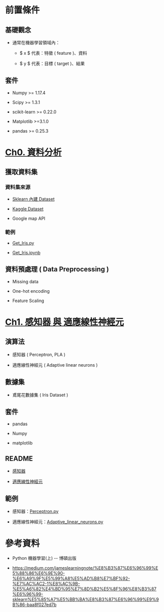 # 前置條件

## 基礎觀念

* 通常在機器學習領域內：
   
    * $ x $ 代表：特徵 ( feature )、資料
    
    * $ y $ 代表：目標 ( target )、結果

## 套件

* Numpy >= 1.17.4

* Scipy >= 1.3.1

* scikit-learn >= 0.22.0

* Matplotlib >=3.1.0

* pandas >= 0.25.3

# [Ch0. 資料分析](./Ch0/README.md)

## 獲取資料集
### 資料集來源
* [Sklearn 內建 Dataset](https://scikit-learn.org/stable/datasets/toy_dataset.html)

* [Kaggle Dataset](https://www.kaggle.com/datasets)

* Google map API

### 範例

* [Get_Iris.py](./Ch0/Get_Data/Get_Iris.py)

* [Get_Iris.ipynb](./Ch0/Get_Data/Get_Iris.ipynb)

## 資料預處理 ( Data Preprocessing )

* Missing data

* One-hot encoding

* Feature Scaling

# [Ch1. 感知器 與 適應線性神經元](./Ch1/README.md)
## 演算法

* 感知器 ( Perceptron, PLA )

* 適應線性神經元 ( Adaptive linear neurons )

## 數據集

* 鳶尾花數據集 ( Iris Dataset )

## 套件

* pandas

* Numpy

* matplotlib

## README

* [感知器](./Ch1/Perceptron/README.md)

* [適應線性神經元](./Ch1/Adaptive_linear_neurons/README.md)

## 範例

* 感知器：[Perceptron.py](./Ch1/Perceptron/Perceptron.py)

* 適應線性神經元：[Adaptive_linear_neurons.py](./Ch1/Adaptive_linear_neurons/Adaptive_linear_neurons.py)

# 參考資料 

* Python 機器學習(上) -- 博碩出版

* https://medium.com/jameslearningnote/%E8%B3%87%E6%96%99%E5%88%86%E6%9E%90-%E6%A9%9F%E5%99%A8%E5%AD%B8%E7%BF%92-%E7%AC%AC2-1%E8%AC%9B-%E5%A6%82%E4%BD%95%E7%8D%B2%E5%8F%96%E8%B3%87%E6%96%99-sklearn%E5%85%A7%E5%BB%BA%E8%B3%87%E6%96%99%E9%9B%86-baa8f027ed7b

